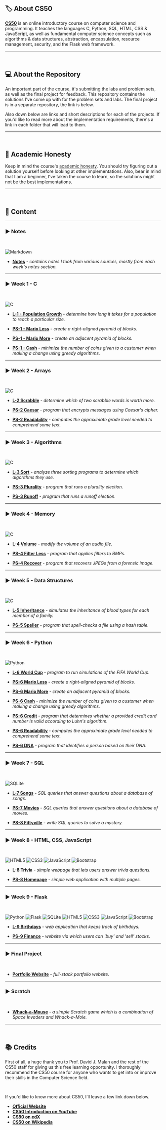 ## :label: **About CS50**

**[CS50](https://pll.harvard.edu/course/cs50-introduction-computer-science?delta=0)** is an online introductory course on computer science and programming. It teaches the languages C, Python, SQL, HTML, CSS & JavaScript, as well as fundamental computer science concepts such as algorithms & data structures, abstraction, encapsulation, resource management, security, and the Flask web framework.

---

<br>

## :computer: **About the Repository**

An important part of the course, it's submitting the labs and problem sets, as well as the final project for feedback. This repository contains the solutions I've come up with for the problem sets and labs. The final project is in a separate repository, the link is below.

Also down below are links and short descriptions for each of the projects. If you'd like to read more about the implementation requirements, there's a link in each folder that will lead to them.

---

<br>

## :closed_book: **Academic Honesty**

Keep in mind the course's [academic honesty](https://cs50.harvard.edu/x/2025/honesty/). You should try figuring out a solution yourself before looking at other implementations. Also, bear in mind that I am a beginner, I've taken the course to learn, so the solutions might not be the best implementations.

---

<br>

## :book: **Content**

---

### :arrow_forward: **Notes**

<br>

![Markdown](https://img.shields.io/badge/markdown-%23000000.svg?style=for-the-badge&logo=markdown&logoColor=white)

- **[Notes](Notes)** - _contains notes I took from various sources, mostly from each week's notes section._

---

### :arrow_forward: **Week 1 - C**

<br>

![C](https://img.shields.io/badge/c-%2300599C.svg?style=for-the-badge&logo=c&logoColor=white)

- **[L-1 - Population Growth](Week%201%20-%20C/Lab1/Population/population.c)** - _determine how long it takes for a population to reach a particular size._

- **[PS-1 - Mario Less](Week%201%20-%20C/ProblemSet1/MarioLess/mario.c)** - _create a right-aligned pyramid of blocks._

- **[PS-1 - Mario More](Week%201%20-%20C/ProblemSet1/MarioMore/mario.c)** - _create an adjacent pyramid of blocks._

- **[PS-1 - Cash](Week%201%20-%20C/ProblemSet1/Cash/cash.c)** - _minimize the number of coins given to a customer when making a change using greedy algorithms._

---

### :arrow_forward: **Week 2 - Arrays**

<br>

![C](https://img.shields.io/badge/c-%2300599C.svg?style=for-the-badge&logo=c&logoColor=white)

- **[L-2 Scrabble](Week%202%20-%20Arrays/Lab2/Scrabble/scrabble.c)** - _determine which of two scrabble words is worth more._

- **[PS-2 Caesar](Week%202%20-%20Arrays/ProblemSet2/Caesar/caesar.c)** - _program that encrypts messages using Caesar's cipher._

- **[PS-2 Readability](Week%202%20-%20Arrays/ProblemSet2/Readability/readability.c)** - _computes the approximate grade level needed to comprehend some text._

---

### :arrow_forward: **Week 3 - Algorithms**

<br>

![C](https://img.shields.io/badge/c-%2300599C.svg?style=for-the-badge&logo=c&logoColor=white)

- **[L-3 Sort](Week%203%20-%20Algorithms/Lab3/Sort/answers.txt)** - _analyze three sorting programs to determine which algorithms they use._

- **[PS-3 Plurality](Week%203%20-%20Algorithms/ProblemSet3/Plurality/plurality.c)** - _program that runs a plurality election._

- **[PS-3 Runoff](Week%203%20-%20Algorithms/ProblemSet3/Runoff/runoff.c)** - _program that runs a runoff election._

---

### :arrow_forward: **Week 4 - Memory**

<br>

![C](https://img.shields.io/badge/c-%2300599C.svg?style=for-the-badge&logo=c&logoColor=white)

- **[L-4 Volume](Week%204%20-%20Memory/Lab4/Volume/volume.c)** - _modify the volume of an audio file._

- **[PS-4 Filter Less](Week%204%20-%20Memory/ProblemSet4/FilterLess/filter.c)** - _program that applies filters to BMPs._

- **[PS-4 Recover](Week%204%20-%20Memory/ProblemSet4/Recover/recover.c)** - _program that recovers JPEGs from a forensic image._

---

### :arrow_forward: **Week 5 - Data Structures**

<br>

![C](https://img.shields.io/badge/c-%2300599C.svg?style=for-the-badge&logo=c&logoColor=white)

- **[L-5 Inheritance](Week%205%20-%20Data%20Structures/Lab5/Inheritance/inheritance.c)** - _simulates the inheritance of blood types for each member of a family._

- **[PS-5 Speller](Week%205%20-%20Data%20Structures/ProblemSet5/Speller/speller.c)** - _program that spell-checks a file using a hash table._

---

### :arrow_forward: **Week 6 - Python**

<br>

![Python](https://img.shields.io/badge/python-3670A0?style=for-the-badge&logo=python&logoColor=ffdd54)

- **[L-6 World Cup](Week%206%20-%20Python/Lab6/WorldCup/tournament.py)** - _program to run simulations of the FIFA World Cup._

- **[PS-6 Mario Less](Week%206%20-%20Python/ProblemSet6/SentimentalMarioLess/mario.py)** - _create a right-aligned pyramid of blocks._

- **[PS-6 Mario More](Week%206%20-%20Python/ProblemSet6/SentimentalMarioMore/mario.py)** - _create an adjacent pyramid of blocks._

- **[PS-6 Cash](Week%206%20-%20Python/ProblemSet6/SentimentalCash/cash.py)** - _minimize the number of coins given to a customer when making a change using greedy algorithms._

- **[PS-6 Credit](Week%206%20-%20Python/ProblemSet6/SentimentalCredit/credit.py)** - _program that determines whether a provided credit card number is valid according to Luhn's algorithm._

- **[PS-6 Readability](Week%206%20-%20Python/ProblemSet6/SentimentalReadability/readability.py)** - _computes the approximate grade level needed to comprehend some text._

- **[PS-6 DNA](Week%206%20-%20Python/ProblemSet6/DNA/dna.py)** -  _program that identifies a person based on their DNA._

---

### :arrow_forward: **Week 7 - SQL**

<br>

![SQLite](https://img.shields.io/badge/sqlite-%2307405e.svg?style=for-the-badge&logo=sqlite&logoColor=white)

- **[L-7 Songs](Week%207%20-%20SQL/Lab7/Songs/)** - _SQL queries that answer questions about a database of songs._

- **[PS-7 Movies](Week%207%20-%20SQL/ProblemSet7/Movies/)** - _SQL queries that answer questions about a database of movies._

- **[PS-8 Fiftyville](Week%207%20-%20SQL/ProblemSet7/Fiftyville/log.sql)** - _write SQL queries to solve a mystery._

---

### :arrow_forward: **Week 8 - HTML, CSS, JavaScript**

<br>

![HTML5](https://img.shields.io/badge/html5-%23E34F26.svg?style=for-the-badge&logo=html5&logoColor=white) ![CSS3](https://img.shields.io/badge/css3-%231572B6.svg?style=for-the-badge&logo=css3&logoColor=white) ![JavaScript](https://img.shields.io/badge/javascript-%23323330.svg?style=for-the-badge&logo=javascript&logoColor=%23F7DF1E) ![Bootstrap](https://img.shields.io/badge/bootstrap-%23563D7C.svg?style=for-the-badge&logo=bootstrap&logoColor=white)

- **[L-8 Trivia](Week%208%20-%20HTML,%20CSS,%20JavaScript/Lab8/Trivia/index.html)** - _simple webpage that lets users answer trivia questions._

- **[PS-8 Homepage](Week%208%20-%20HTML,%20CSS,%20JavaScript/ProblemSet8/Homepage/index.html)** - _simple web application with multiple pages._

---

### :arrow_forward: **Week 9 - Flask**

<br>

![Python](https://img.shields.io/badge/python-3670A0?style=for-the-badge&logo=python&logoColor=ffdd54) ![Flask](https://img.shields.io/badge/flask-%23000.svg?style=for-the-badge&logo=flask&logoColor=white) ![SQLite](https://img.shields.io/badge/sqlite-%2307405e.svg?style=for-the-badge&logo=sqlite&logoColor=white) ![HTML5](https://img.shields.io/badge/html5-%23E34F26.svg?style=for-the-badge&logo=html5&logoColor=white) ![CSS3](https://img.shields.io/badge/css3-%231572B6.svg?style=for-the-badge&logo=css3&logoColor=white) ![JavaScript](https://img.shields.io/badge/javascript-%23323330.svg?style=for-the-badge&logo=javascript&logoColor=%23F7DF1E) ![Bootstrap](https://img.shields.io/badge/bootstrap-%23563D7C.svg?style=for-the-badge&logo=bootstrap&logoColor=white)

- **[L-9 Birthdays](Week%209%20-%20Flask/Lab9/Birthdays/app.py)** - _web application that keeps track of birthdays._

- **[PS-9 Finance](Week%209%20-%20Flask/ProblemSet9/Finance/app.py)** - _website via which users can 'buy' and 'sell' stocks._

---

### :arrow_forward: **Final Project**

<br>

- **[Portfolio Website](https://github.com/BogdanOtava/Portfolio-Website)** - _full-stack portfolio website_.

---

### :arrow_forward: **Scratch**

<br>

- **[Whack-a-Mouse](https://scratch.mit.edu/projects/819729030)** - _a simple Scratch game which is a combination of Space Invaders and Whack-a-Mole._

---

<br>

## :books: **Credits**

First of all, a huge thank you to Prof. David J. Malan and the rest of the CS50 staff for giving us this free learning opportunity. I thoroughly recommend the CS50 course for anyone who wants to get into or improve their skills in the Computer Science field.

<br>

If you'd like to know more about CS50, I'll leave a few link down below.

- **[Official Website](https://cs50.harvard.edu/x/2023/)**
- **[CS50 Introduction on YouTube](https://www.youtube.com/watch?v=3oFAJtFE8YU)**
- **[CS50 on edX](https://www.edx.org/course/introduction-computer-science-harvardx-cs50x)**
- **[CS50 on Wikipedia](https://en.wikipedia.org/wiki/CS50)**
